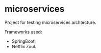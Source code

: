 # microservices
Project for testing microservices archtecture. 

Frameworks used:
* SpringBoot;
* Netflix Zuul.
